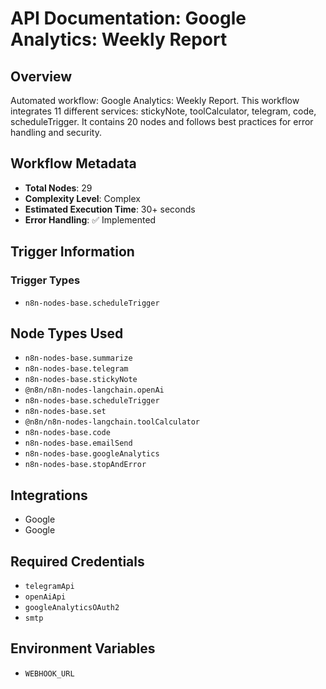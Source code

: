 # API Documentation: Google Analytics: Weekly Report

## Overview
Automated workflow: Google Analytics: Weekly Report. This workflow integrates 11 different services: stickyNote, toolCalculator, telegram, code, scheduleTrigger. It contains 20 nodes and follows best practices for error handling and security.

## Workflow Metadata
- **Total Nodes**: 29
- **Complexity Level**: Complex
- **Estimated Execution Time**: 30+ seconds
- **Error Handling**: ✅ Implemented

## Trigger Information
### Trigger Types
- `n8n-nodes-base.scheduleTrigger`

## Node Types Used
- `n8n-nodes-base.summarize`
- `n8n-nodes-base.telegram`
- `n8n-nodes-base.stickyNote`
- `@n8n/n8n-nodes-langchain.openAi`
- `n8n-nodes-base.scheduleTrigger`
- `n8n-nodes-base.set`
- `@n8n/n8n-nodes-langchain.toolCalculator`
- `n8n-nodes-base.code`
- `n8n-nodes-base.emailSend`
- `n8n-nodes-base.googleAnalytics`
- `n8n-nodes-base.stopAndError`

## Integrations
- Google
- Google

## Required Credentials
- `telegramApi`
- `openAiApi`
- `googleAnalyticsOAuth2`
- `smtp`

## Environment Variables
- `WEBHOOK_URL`
